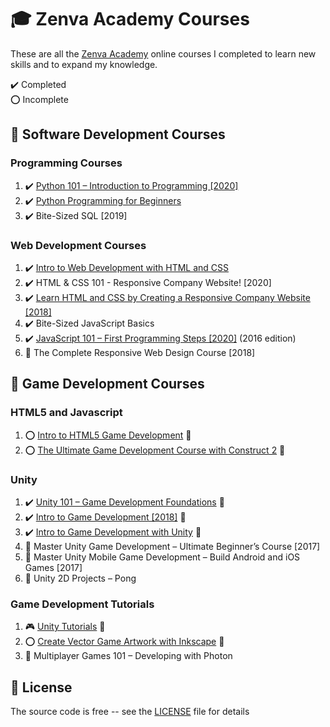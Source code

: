 # :mortar_board: Zenva Academy Courses

These are all the [Zenva Academy][zenva] online courses I completed to learn new skills and to expand my knowledge.

:heavy_check_mark: Completed  
:o: Incomplete

## :beginner: Software Development Courses

### Programming Courses

1. :heavy_check_mark: [Python 101 – Introduction to Programming [2020]](python-101-introduction-to-programming/)
2. :heavy_check_mark: [Python Programming for Beginners](python-programming-for-beginners/)
3. :heavy_check_mark: Bite-Sized SQL [2019]

### Web Development Courses

1. :heavy_check_mark: [Intro to Web Development with HTML and CSS](intro-web-development-with-html-css/)
2. :heavy_check_mark: HTML & CSS 101 - Responsive Company Website! [2020]
3. :heavy_check_mark: [Learn HTML and CSS by Creating a Responsive Company Website [2018]](creating-a-responsive-company-website-2018/)
4. :heavy_check_mark: Bite-Sized JavaScript Basics
5. :heavy_check_mark: [JavaScript 101 – First Programming Steps [2020]](https://academy.zenva.com/course/javascript-101-web-and-game-development-fundamentals/) (2016 edition)
6. :construction: The Complete Responsive Web Design Course [2018]

## :beginner: Game Development Courses

### HTML5 and Javascript

1. :o: [Intro to HTML5 Game Development](https://github.com/learning-game-development/learning-javascript-game-development/tree/master/intro-to-html5-game-development) :rocket:
2. :o: [The Ultimate Game Development Course with Construct 2](https://github.com/learning-game-development/learning-construct-2-game-development/tree/master/ultimate-game-development-course) :rocket:

### Unity

1. :heavy_check_mark: [Unity 101 – Game Development Foundations](https://github.com/learning-game-development/learning-unity-game-development/tree/master/Zenva-GameDev-Academy-Unity-Courses) :rocket:
2. :heavy_check_mark: [Intro to Game Development [2018]](https://github.com/learning-game-development/learning-unity-game-development/tree/master/Zenva-GameDev-Academy-Unity-Courses) :rocket:
3. :heavy_check_mark: [Intro to Game Development with Unity](https://github.com/learning-game-development/learning-unity-game-development/tree/master/Zenva-GameDev-Academy-Unity-Courses) :rocket:
4. :construction: Master Unity Game Development – Ultimate Beginner’s Course [2017]
5. :construction: Master Unity Mobile Game Development – Build Android and iOS Games [2017]
6. :construction: Unity 2D Projects – Pong

### Game Development Tutorials

1. :video_game: [Unity Tutorials](https://github.com/learning-game-development/learning-unity-game-development/tree/master/Zenva-GameDev-Academy-Unity-Tutorials) :rocket:
2. :o: [Create Vector Game Artwork with Inkscape](https://github.com/learning-game-development/learning-game-development-tools/blob/master/learning-inkscape/create-vector-game-artwork) :rocket:
3. :construction: Multiplayer Games 101 – Developing with Photon

## :page_with_curl: License

The source code is free -- see the [LICENSE](LICENSE) file for details

[zenva]: https://academy.zenva.com/
